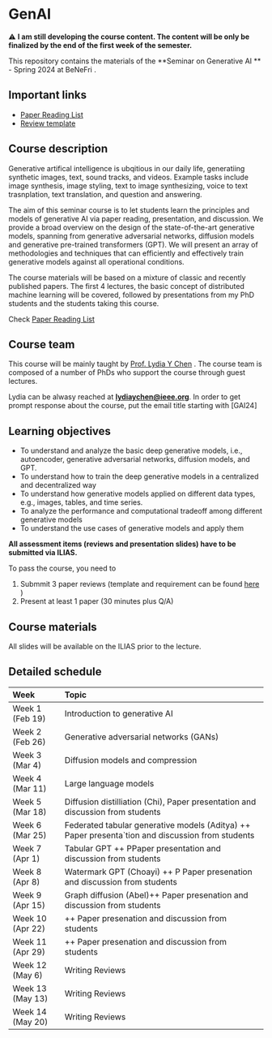 # GenAI

:warning: **I am still developing the course content. The content will be only be finalized by the end of the first week of the semester.**


This repository contains the materials of the  **Seminar on Generative AI ** - Spring 2024 at BeNeFri . 


##  <a name='Importantlinks'></a>Important links

- [Paper Reading List](PaperList.md)
- [Review template](review.md)




##  <a name='Coursedescription'></a>Course description

Generative artifical intelligence is ubqitious in our daily life, generatiing synthetic images, text, sound tracks, and videos. Example tasks include image synthesis, image styling, text to image synthesizing, voice to text trasnplation, text translation, and question and answering.

The aim of this seminar course is to let students learn the principles and models of generative AI via paper reading, presentation, and discussion. We provide a broad overview on the design of the state-of-the-art generative models, spanning from generative adversarial networks, diffusion models and generative pre-trained transformers (GPT). We will present an array of methodologies and techniques that can efficiently and effectively train generative models against all operational conditions.

The course materials will be based on a mixture of classic and recently published papers. The first 4 lectures, the basic concept of distributed machine learning will be covered, followed by presentations from my PhD students and the students taking this course.



Check [Paper Reading List](PaperList.md)


##  <a name='Courseteam'></a>Course team
This course will be mainly taught by [Prof. Lydia Y Chen]([https://lydiaychen.github.io/]) . The course team is composed of a number of PhDs  who support the course through guest lectures.


Lydia can be alwasy reached at **lydiaychen@ieee.org**. In order to get prompt response about the course, put the email title starting with [GAI24]

##  <a name='Learningobjectives'></a>Learning objectives
- To understand and analyze the basic deep generative models, i.e., autoencoder, generative adversarial networks, diffusion models, and GPT.
- To understand how to train the deep generative models in a centralized and decentralized way
- To understand how generative models applied on different data types, e.g., images, tables, and time series.
- To analyze the performance and computational tradeoff among different generative models
- To understand the use cases of generative models and apply them 

**All assessment items (reviews and presentation slides) have to be submitted via ILIAS.**

To pass the course, you need to
1. Submmit 3 paper reviews (template and requirement can be found [here](review.md) )
2. Present at least 1 paper (30 minutes plus Q/A)
   
##  <a name='Materials'></a>Course materials

All slides will be available on the ILIAS prior to the lecture.

##  <a name='Detailedschedule'></a>Detailed schedule


**Week**|**Topic**
:-----|:-----
Week 1 (Feb 19) | Introduction to generative AI 
Week 2 (Feb 26) | Generative adversarial networks (GANs)
Week 3 (Mar 4)|  Diffusion models and compression
Week 4 (Mar 11)| Large language models 
Week 5 (Mar 18)| Diffusion distilliation (Chi), Paper presentation and discussion from students
Week 6 (Mar 25)| Federated tabular generative models (Aditya) ++ Paper presenta`tion and discussion from students
Week 7 (Apr 1)| Tabular GPT ++ PPaper presentation and discussion from students
Week 8 (Apr 8)|  Watermark GPT (Choayi) ++ P Paper presenation and discussion from students
Week 9 (Apr 15)| Graph diffusion (Abel)++ Paper presenation and discussion from students
Week 10 (Apr 22)| ++ Paper presenation and discussion from students
Week 11 (Apr 29)| ++ Paper presenation and discussion from students
Week 12 (May 6)| Writing Reviews
Week 13 (May 13)| Writing Reviews
Week 14 (May 20)|Writing Reviews

